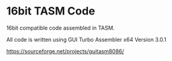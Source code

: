 # 16bit TASM Code
16bit compatible code assembled in TASM.

All code is written using GUI Turbo Assembler x64 Version 3.0.1

https://sourceforge.net/projects/guitasm8086/
